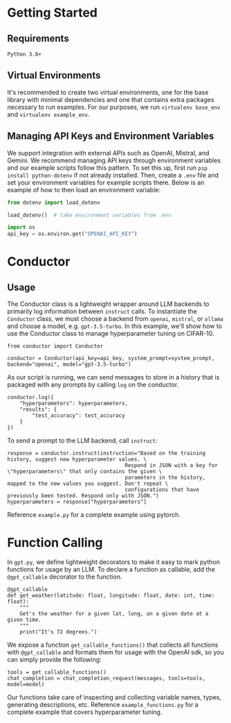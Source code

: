 # Getting Started

## Requirements
`Python 3.8+`

## Virtual Environments
It's recommended to create two virtual environments, one for the base library with minimal dependencies and one that contains extra packages necessary to run examples. For our purposes, we run `virtualenv base_env` and `virtualenv example_env`.

## Managing API Keys and Environment Variables
We support integration with external APIs such as OpenAI, Mistral, and Gemini. We recommend managing API keys through environment variables and our example scripts follow this pattern. To set this up, first run `pip install python-dotenv` if not already installed. Then, create a `.env` file and set your environment variables for example scripts there. Below is an example of how to then load an environment variable:

```python
from dotenv import load_dotenv

load_dotenv()  # take environment variables from .env

import os
api_key = os.environ.get("OPENAI_API_KEY")
```


# Conductor

## Usage

The Conductor class is a lightweight wrapper around LLM backends to primarily log information between `instruct` calls. To instantiate the `Conductor` class, we must choose a backend from `openai`, `mistral`, or `ollama` and choose a model, e.g. `gpt-3.5-turbo`. In this example, we'll show how to use the Conductor class to manage hyperparameter tuning on CIFAR-10.

```
from conductor import Conductor

conductor = Conductor(api_key=api_key, system_prompt=system_prompt, backend="openai", model="gpt-3.5-turbo")
```

As our script is running, we can send messages to store in a history that is packaged with any prompts by calling `log` on the conductor.

```
conductor.log({
    "hyperparameters": hyperparameters,
    "results": {
        "test_accuracy": test_accuracy
    }
})
```

To send a prompt to the LLM backend, call `instruct`:

```
response = conductor.instruct(instruction="Based on the training history, suggest new hyperparameter values. \
                                      Respond in JSON with a key for \"hyperparameters\" that only contains the given \
                                      parameters in the history, mapped to the new values you suggest. Don't repeat \
                                      configurations that have previously been tested. Respond only with JSON.")
hyperparameters = response["hyperparameters"]
```

Reference `example.py` for a complete example using pytorch.

# Function Calling

In `gpt.py`, we define lightweight decorators to make it easy to mark python functions for usage by an LLM. To declare a function as callable, add the `@gpt_callable` decorator to the function.

```
@gpt_callable
def get_weather(latitude: float, longitude: float, date: int, time: float):
    """
    Get's the weather for a given lat, long, on a given date at a given time.
    """
    print("It's 72 degrees.")
```

We expose a function `get_callable_functions()` that collects all functions with `@gpt_callable` and formats them for usage with the OpenAI sdk, so you can simply provide the following:

```
tools = get_callable_functions()
chat_completion = chat_completion_request(messages, tools=tools, model=model)
```

Our functions take care of inspecting and collecting variable names, types, generating descriptions, etc. Reference `example_functions.py` for a complete example that covers hyperparameter tuning.
